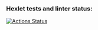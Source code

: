 ### Hexlet tests and linter status:
[![Actions Status](https://github.com/AntonKrasouski88/layout-designer-project-58/actions/workflows/hexlet-check.yml/badge.svg)](https://github.com/AntonKrasouski88/layout-designer-project-58/actions)